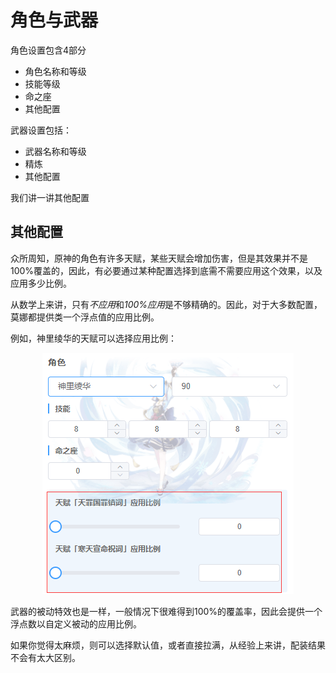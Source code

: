 # 角色与武器

角色设置包含4部分
- 角色名称和等级
- 技能等级
- 命之座
- 其他配置

武器设置包括：
- 武器名称和等级
- 精炼
- 其他配置

我们讲一讲其他配置

## 其他配置
众所周知，原神的角色有许多天赋，某些天赋会增加伤害，但是其效果并不是100%覆盖的，因此，有必要通过某种配置选择到底需不需要应用这个效果，以及应用多少比例。

从数学上来讲，只有*不应用*和*100%应用*是不够精确的。因此，对于大多数配置，莫娜都提供类一个浮点值的应用比例。

例如，神里绫华的天赋可以选择应用比例：


<div style="text-align: center">
<img src="img.png">
</div>


武器的被动特效也是一样，一般情况下很难得到100%的覆盖率，因此会提供一个浮点数以自定义被动的应用比例。

如果你觉得太麻烦，则可以选择默认值，或者直接拉满，从经验上来讲，配装结果不会有太大区别。